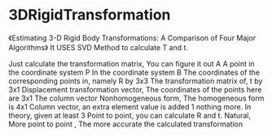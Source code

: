 # 3DRigidTransformation
《Estimating 3-D Rigid Body Transformations: A Comparison of Four Major Algorithms》
It USES SVD Method to calculate T and t.

Just calculate the transformation matrix, 
You can figure it out A A point in the coordinate system P In the coordinate system B The coordinates of the corresponding points in,
namely R by 3x3 The transformation matrix of, 
t by 3x1 Displacement transformation vector, 
The coordinates of the points here are 3x1 The column vector 
Nonhomogeneous form, The homogeneous form is 4x1 Column vector, an extra element value is added 1 nothing more. 
In theory, given at least 3 Point to point, you can calculate R and t. 
Natural, More point to point , The more accurate the calculated transformation 
